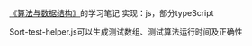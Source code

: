 [《算法与数据结构》](https://coding.imooc.com/lesson/71.html)的学习笔记
实现：js，部分typeScript

Sort-test-helper.js可以生成测试数组、测试算法运行时间及正确性